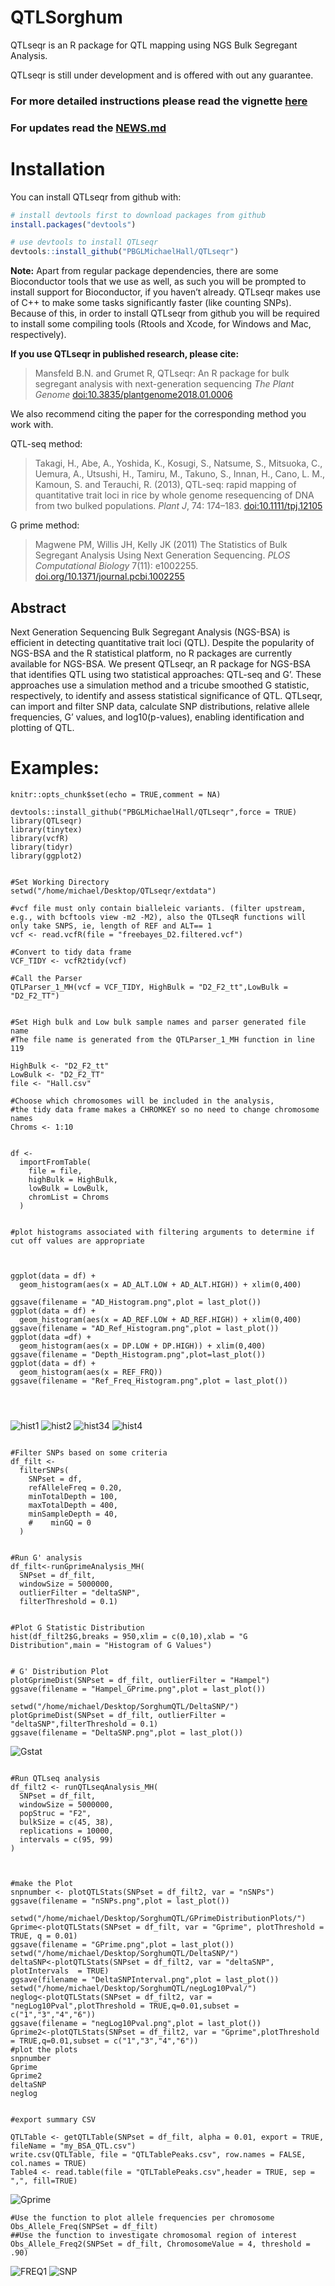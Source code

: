 # QTLSorghum
QTLseqr is an R package for QTL mapping using NGS Bulk Segregant
Analysis.

QTLseqr is still under development and is offered with out any
guarantee.

### **For more detailed instructions please read the vignette [here](https://github.com/bmansfeld/QTLseqr/raw/master/vignettes/QTLseqr.pdf)**

### For updates read the [NEWS.md](https://github.com/bmansfeld/QTLseqr/blob/master/NEWS.md)

# Installation

<!-- You can install and update QTLseqr by using our [drat](http://dirk.eddelbuettel.com/code/drat.html) repository hosted on our github page: -->

<!-- ```{r drat-install, eval = FALSE} -->

<!-- install.packages("QTLseqr", repos = "http://bmansfeld.github.io/drat") -->

<!-- ``` -->

<!-- OR You can install QTLseqr from github with: -->

You can install QTLseqr from github with:

``` r
# install devtools first to download packages from github
install.packages("devtools")

# use devtools to install QTLseqr
devtools::install_github("PBGLMichaelHall/QTLseqr")
```


**Note:** Apart from regular package dependencies, there are some
Bioconductor tools that we use as well, as such you will be prompted to
install support for Bioconductor, if you haven’t already. QTLseqr makes
use of C++ to make some tasks significantly faster (like counting SNPs).
Because of this, in order to install QTLseqr from github you will be
required to install some compiling tools (Rtools and Xcode, for Windows
and Mac, respectively).

**If you use QTLseqr in published research, please cite:**

> Mansfeld B.N. and Grumet R, QTLseqr: An R package for bulk segregant
> analysis with next-generation sequencing *The Plant Genome*
> [doi:10.3835/plantgenome2018.01.0006](https://dl.sciencesocieties.org/publications/tpg/abstracts/11/2/180006)

We also recommend citing the paper for the corresponding method you work
with.

QTL-seq method:

> Takagi, H., Abe, A., Yoshida, K., Kosugi, S., Natsume, S., Mitsuoka,
> C., Uemura, A., Utsushi, H., Tamiru, M., Takuno, S., Innan, H., Cano,
> L. M., Kamoun, S. and Terauchi, R. (2013), QTL-seq: rapid mapping of
> quantitative trait loci in rice by whole genome resequencing of DNA
> from two bulked populations. *Plant J*, 74: 174–183.
> [doi:10.1111/tpj.12105](https://onlinelibrary.wiley.com/doi/full/10.1111/tpj.12105)

G prime method:

> Magwene PM, Willis JH, Kelly JK (2011) The Statistics of Bulk
> Segregant Analysis Using Next Generation Sequencing. *PLOS
> Computational Biology* 7(11): e1002255.
> [doi.org/10.1371/journal.pcbi.1002255](http://journals.plos.org/ploscompbiol/article?id=10.1371/journal.pcbi.1002255)

## Abstract

Next Generation Sequencing Bulk Segregant Analysis (NGS-BSA) is
efficient in detecting quantitative trait loci (QTL). Despite the
popularity of NGS-BSA and the R statistical platform, no R packages are
currently available for NGS-BSA. We present QTLseqr, an R package for
NGS-BSA that identifies QTL using two statistical approaches: QTL-seq
and G’. These approaches use a simulation method and a tricube smoothed
G statistic, respectively, to identify and assess statistical
significance of QTL. QTLseqr, can import and filter SNP data, calculate
SNP distributions, relative allele frequencies, G’ values, and
log10(p-values), enabling identification and plotting of QTL.

# Examples:
```{r setup, include=FALSE}
knitr::opts_chunk$set(echo = TRUE,comment = NA)
```



```{r libraries}
devtools::install_github("PBGLMichaelHall/QTLseqr",force = TRUE)
library(QTLseqr)
library(tinytex)
library(vcfR)
library(tidyr)
library(ggplot2)

```


```{r main, warning=FALSE,message=FALSE,comment=NA}

#Set Working Directory
setwd("/home/michael/Desktop/QTLseqr/extdata")

#vcf file must only contain bialleleic variants. (filter upstream, e.g., with bcftools view -m2 -M2), also the QTLseqR functions will only take SNPS, ie, length of REF and ALT== 1
vcf <- read.vcfR(file = "freebayes_D2.filtered.vcf")

#Convert to tidy data frame
VCF_TIDY <- vcfR2tidy(vcf)

#Call the Parser
QTLParser_1_MH(vcf = VCF_TIDY, HighBulk = "D2_F2_tt",LowBulk = "D2_F2_TT")


#Set High bulk and Low bulk sample names and parser generated file name
#The file name is generated from the QTLParser_1_MH function in line 119

HighBulk <- "D2_F2_tt"
LowBulk <- "D2_F2_TT"
file <- "Hall.csv"

#Choose which chromosomes will be included in the analysis,
#the tidy data frame makes a CHROMKEY so no need to change chromosome names
Chroms <- 1:10


df <-
  importFromTable(
    file = file,
    highBulk = HighBulk,
    lowBulk = LowBulk,
    chromList = Chroms
  ) 


#plot histograms associated with filtering arguments to determine if cut off values are appropriate



ggplot(data = df) +
  geom_histogram(aes(x = AD_ALT.LOW + AD_ALT.HIGH)) + xlim(0,400)

ggsave(filename = "AD_Histogram.png",plot = last_plot())
ggplot(data = df) +
  geom_histogram(aes(x = AD_REF.LOW + AD_REF.HIGH)) + xlim(0,400)
ggsave(filename = "AD_Ref_Histogram.png",plot = last_plot())
ggplot(data =df) +
  geom_histogram(aes(x = DP.LOW + DP.HIGH)) + xlim(0,400)
ggsave(filename = "Depth_Histogram.png",plot=last_plot())
ggplot(data = df) +
  geom_histogram(aes(x = REF_FRQ))
ggsave(filename = "Ref_Freq_Histogram.png",plot = last_plot())




```
![hist1](https://user-images.githubusercontent.com/93121277/156784148-b6dd7492-3618-46bd-9f77-d754e6e70306.png)
![hist2](https://user-images.githubusercontent.com/93121277/156784231-dd3c4991-e0ee-4a5e-9e41-9cf5a46b6df1.png)
![hist34](https://user-images.githubusercontent.com/93121277/156784666-7abcc556-e0ef-4b4b-b981-c97074fccb0c.png)
![hist4](https://user-images.githubusercontent.com/93121277/156784371-a96fcac0-fe21-43de-ad6c-568c69e3d25a.png)



```{r Filtering, warning = FALSE}

#Filter SNPs based on some criteria
df_filt <-
  filterSNPs(
    SNPset = df,
    refAlleleFreq = 0.20,
    minTotalDepth = 100,
    maxTotalDepth = 400,
    minSampleDepth = 40,
    #    minGQ = 0
  )


#Run G' analysis
df_filt<-runGprimeAnalysis_MH(
  SNPset = df_filt,
  windowSize = 5000000,
  outlierFilter = "deltaSNP",
  filterThreshold = 0.1)


#Plot G Statistic Distribution
hist(df_filt2$G,breaks = 950,xlim = c(0,10),xlab = "G Distribution",main = "Histogram of G Values")


# G' Distribution Plot
plotGprimeDist(SNPset = df_filt, outlierFilter = "Hampel")
ggsave(filename = "Hampel_GPrime.png",plot = last_plot())

setwd("/home/michael/Desktop/SorghumQTL/DeltaSNP/")
plotGprimeDist(SNPset = df_filt, outlierFilter = "deltaSNP",filterThreshold = 0.1)
ggsave(filename = "DeltaSNP.png",plot = last_plot())

```
![Gstat](https://user-images.githubusercontent.com/93121277/156784882-f70f2144-88dd-4a87-ab6e-8a04a31c7fe1.png)



```{r QTLSEQ, warning = FALSE}

#Run QTLseq analysis
df_filt2 <- runQTLseqAnalysis_MH(
  SNPset = df_filt,
  windowSize = 5000000,
  popStruc = "F2",
  bulkSize = c(45, 38),
  replications = 10000,
  intervals = c(95, 99)
)



#make the Plot
snpnumber <- plotQTLStats(SNPset = df_filt2, var = "nSNPs")
ggsave(filename = "nSNPs.png",plot = last_plot())

setwd("/home/michael/Desktop/SorghumQTL/GPrimeDistributionPlots/")
Gprime<-plotQTLStats(SNPset = df_filt, var = "Gprime", plotThreshold = TRUE, q = 0.01)
ggsave(filename = "GPrime.png",plot = last_plot())
setwd("/home/michael/Desktop/SorghumQTL/DeltaSNP/")
deltaSNP<-plotQTLStats(SNPset = df_filt2, var = "deltaSNP", plotIntervals  = TRUE)
ggsave(filename = "DeltaSNPInterval.png",plot = last_plot())
setwd("/home/michael/Desktop/SorghumQTL/negLog10Pval/")
neglog<-plotQTLStats(SNPset = df_filt2, var = "negLog10Pval",plotThreshold = TRUE,q=0.01,subset = c("1","3","4","6"))
ggsave(filename = "negLog10Pval.png",plot = last_plot())
Gprime2<-plotQTLStats(SNPset = df_filt2, var = "Gprime",plotThreshold = TRUE,q=0.01,subset = c("1","3","4","6"))
#plot the plots
snpnumber
Gprime
Gprime2
deltaSNP
neglog


#export summary CSV

QTLTable <- getQTLTable(SNPset = df_filt, alpha = 0.01, export = TRUE, fileName = "my_BSA_QTL.csv")
write.csv(QTLTable, file = "QTLTablePeaks.csv", row.names = FALSE, col.names = TRUE)
Table4 <- read.table(file = "QTLTablePeaks.csv",header = TRUE, sep = ",", fill=TRUE)
```
![Gprime](https://user-images.githubusercontent.com/93121277/156785067-1253709f-b19d-4326-a4c3-8db8abf33052.png)



```{r AlleleFreq,warning=FALSE}
#Use the function to plot allele frequencies per chromosome
Obs_Allele_Freq(SNPSet = df_filt)
##Use the function to investigate chromosomal region of interest
Obs_Allele_Freq2(SNPSet = df_filt, ChromosomeValue = 4, threshold = .90)
```
![FREQ1](https://user-images.githubusercontent.com/93121277/156783048-88f98c3c-4c89-4519-bf1b-7ed15b6b5dea.png)
![SNP](https://user-images.githubusercontent.com/93121277/156783372-370f7004-6987-4e32-991f-3a7e92914e19.png)


